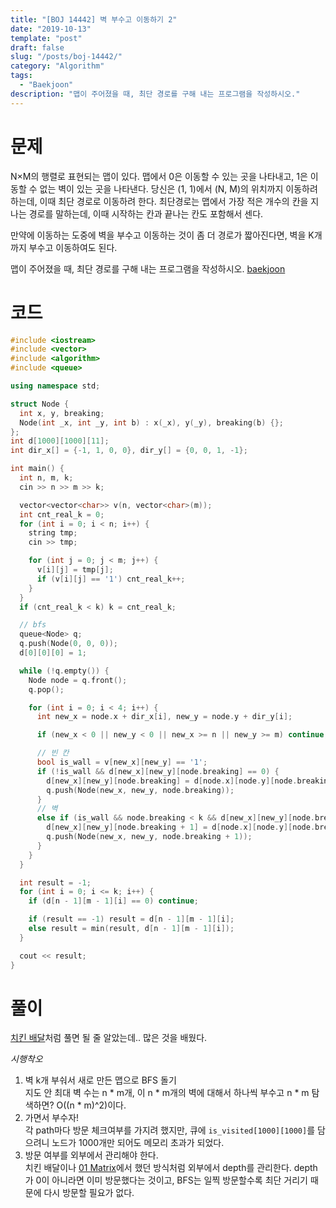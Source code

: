 ```yaml
---
title: "[BOJ 14442] 벽 부수고 이동하기 2"
date: "2019-10-13"
template: "post"
draft: false
slug: "/posts/boj-14442/"
category: "Algorithm"
tags:
  - "Baekjoon"
description: "맵이 주어졌을 때, 최단 경로를 구해 내는 프로그램을 작성하시오."
---
```


# 문제

N×M의 행렬로 표현되는 맵이 있다. 맵에서 0은 이동할 수 있는 곳을 나타내고, 1은 이동할 수 없는 벽이 있는 곳을 나타낸다. 당신은 (1, 1)에서 (N, M)의 위치까지 이동하려 하는데, 이때 최단 경로로 이동하려 한다. 최단경로는 맵에서 가장 적은 개수의 칸을 지나는 경로를 말하는데, 이때 시작하는 칸과 끝나는 칸도 포함해서 센다.

만약에 이동하는 도중에 벽을 부수고 이동하는 것이 좀 더 경로가 짧아진다면, 벽을 K개 까지 부수고 이동하여도 된다.

맵이 주어졌을 때, 최단 경로를 구해 내는 프로그램을 작성하시오. [baekjoon](https://www.acmicpc.net/problem/14442)

# 코드

```c++
#include <iostream>
#include <vector>
#include <algorithm>
#include <queue>

using namespace std;

struct Node {
  int x, y, breaking;
  Node(int _x, int _y, int b) : x(_x), y(_y), breaking(b) {};
};
int d[1000][1000][11];
int dir_x[] = {-1, 1, 0, 0}, dir_y[] = {0, 0, 1, -1};

int main() {
  int n, m, k;
  cin >> n >> m >> k;

  vector<vector<char>> v(n, vector<char>(m));
  int cnt_real_k = 0;
  for (int i = 0; i < n; i++) {
    string tmp;
    cin >> tmp;

    for (int j = 0; j < m; j++) {
      v[i][j] = tmp[j];
      if (v[i][j] == '1') cnt_real_k++;
    }
  }
  if (cnt_real_k < k) k = cnt_real_k;

  // bfs
  queue<Node> q;
  q.push(Node(0, 0, 0));
  d[0][0][0] = 1;

  while (!q.empty()) {
    Node node = q.front();
    q.pop();

    for (int i = 0; i < 4; i++) {
      int new_x = node.x + dir_x[i], new_y = node.y + dir_y[i];

      if (new_x < 0 || new_y < 0 || new_x >= n || new_y >= m) continue;

      // 빈 칸
      bool is_wall = v[new_x][new_y] == '1';
      if (!is_wall && d[new_x][new_y][node.breaking] == 0) {
        d[new_x][new_y][node.breaking] = d[node.x][node.y][node.breaking] + 1;
        q.push(Node(new_x, new_y, node.breaking));
      }
      // 벽
      else if (is_wall && node.breaking < k && d[new_x][new_y][node.breaking + 1] == 0) {
        d[new_x][new_y][node.breaking + 1] = d[node.x][node.y][node.breaking] + 1;
        q.push(Node(new_x, new_y, node.breaking + 1));
      }
    }
  }

  int result = -1;
  for (int i = 0; i <= k; i++) {
    if (d[n - 1][m - 1][i] == 0) continue;

    if (result == -1) result = d[n - 1][m - 1][i];
    else result = min(result, d[n - 1][m - 1][i]);
  }

  cout << result;
}
```

# 풀이

[치킨 배달](https://ravieeeee.github.io/posts/boj-15686/)처럼 풀면 될 줄 알았는데.. 많은 것을 배웠다.

*시행착오*
1. 벽 k개 부숴서 새로 만든 맵으로 BFS 돌기  
  지도 안 최대 벽 수는 n * m개, 이 n * m개의 벽에 대해서 하나씩 부수고 n * m 탐색하면? O((n * m)^2)이다.
2. 가면서 부수자!  
  각 path마다 방문 체크여부를 가지려 했지만, 큐에 `is_visited[1000][1000]`를 담으려니 노드가 1000개만 되어도 메모리 초과가 되었다.
3. 방문 여부를 외부에서 관리해야 한다.  
  치킨 배달이나 [01 Matrix](https://ravieeeee.github.io/posts/leetcode-542/)에서 했던 방식처럼 외부에서 depth를 관리한다. depth가 0이 아니라면 이미 방문했다는 것이고, BFS는 일찍 방문할수록 최단 거리기 때문에 다시 방문할 필요가 없다.
